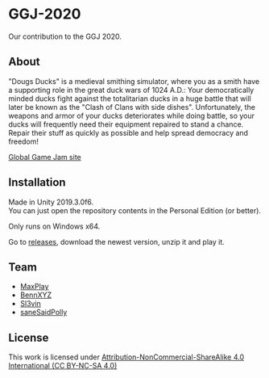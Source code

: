 # GGJ-2020
Our contribution to the GGJ 2020.

## About
"Dougs Ducks" is a medieval smithing simulator, where you as a smith have a supporting role in the great duck wars of 1024 A.D.: Your democratically minded ducks fight against the totalitarian ducks in a huge battle that will later be known as the "Clash of Clans with side dishes". Unfortunately, the weapons and armor of your ducks deteriorates while doing battle, so your ducks will frequently need their equipment repaired to stand a chance. Repair their stuff as quickly as possible and help spread democracy and freedom!

[Global Game Jam site](https://globalgamejam.org/2020/games/doug-doug-smith-2)

## Installation

Made in Unity 2019.3.0f6.  
You can just open the repository contents in the Personal Edition (or better).

Only runs on Windows x64.

Go to [releases](https://github.com/MaxPlay/GGJ-2020/releases), download the newest version, unzip it and play it.

## Team

* [MaxPlay](https://github.com/MaxPlay)
* [BennXYZ](https://github.com/BennXYZ)
* [Sl3vin](https://github.com/Sl3vin)
* [saneSaidPolly](https://github.com/saneSaidPolly)






## License

This work is licensed under [Attribution-NonCommercial-ShareAlike 4.0 International (CC BY-NC-SA 4.0)](https://creativecommons.org/licenses/by-nc-sa/4.0/)

